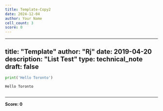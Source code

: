 ```yaml
---
title: Template-Copy2
date: 2024-12-04
author: Your Name
cell_count: 3
score: 0
---
```


---
title: "Template"
author: "Rj"
date: 2019-04-20
description: "List Test"
type: technical_note
draft: false
---

```python
print('Hello Toronto')
```

    Hello Toronto



```python

```


---
**Score: 0**